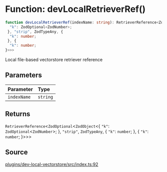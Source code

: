 # Function: devLocalRetrieverRef()

```ts
function devLocalRetrieverRef(indexName: string): RetrieverReference<ZodOptional<ZodObject<{
  "k": ZodOptional<ZodNumber>;
 }, "strip", ZodTypeAny, {
  "k": number;
 }, {
  "k": number;
}>>>
```

Local file-based vectorstore retriever reference

## Parameters

| Parameter | Type |
| :------ | :------ |
| `indexName` | `string` |

## Returns

`RetrieverReference`\<`ZodOptional`\<`ZodObject`\<\{
  `"k"`: `ZodOptional`\<`ZodNumber`\>;
 \}, `"strip"`, `ZodTypeAny`, \{
  `"k"`: `number`;
 \}, \{
  `"k"`: `number`;
 \}\>\>\>

## Source

[plugins/dev-local-vectorstore/src/index.ts:92](https://github.com/firebase/genkit/blob/9cb10ef63dd6659f1a31ffd2367b7efa8acc10e5/js/plugins/dev-local-vectorstore/src/index.ts#L92)
